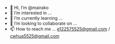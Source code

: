 - 👋 Hi, I’m @mairako
- 👀 I’m interested in ...
- 🌱 I’m currently learning ...
- 💞️ I’m looking to collaborate on ...
- 📫 How to reach me ... e122575525@gmail.com / cwhua5525@gmail.com

<!---
mairako/mairako is a ✨ special ✨ repository because its `README.md` (this file) appears on your GitHub profile.
You can click the Preview link to take a look at your changes.
--->
